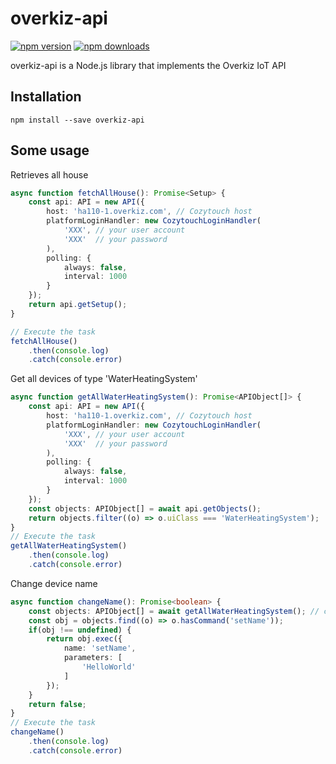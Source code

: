 # overkiz-api

[![npm version](https://badge.fury.io/js/overkiz-api.svg)](https://badge.fury.io/js/overkiz-api)
[![npm downloads](https://badgen.net/npm/dt/overkiz-api)](https://badgen.net/npm/dt/overkiz-api)

overkiz-api is a Node.js library that implements the Overkiz IoT API

## Installation
`npm install --save overkiz-api`

## Some usage

Retrieves all house 

```typescript
async function fetchAllHouse(): Promise<Setup> {
    const api: API = new API({
        host: 'ha110-1.overkiz.com', // Cozytouch host
        platformLoginHandler: new CozytouchLoginHandler(
            'XXX', // your user account
            'XXX'  // your password
        ),
        polling: {
            always: false,
            interval: 1000
        }
    });
    return api.getSetup();
}

// Execute the task
fetchAllHouse()
    .then(console.log)
    .catch(console.error)
```

Get all devices of type 'WaterHeatingSystem'

```typescript
async function getAllWaterHeatingSystem(): Promise<APIObject[]> {
    const api: API = new API({
        host: 'ha110-1.overkiz.com', // Cozytouch host
        platformLoginHandler: new CozytouchLoginHandler(
            'XXX', // your user account
            'XXX'  // your password
        ),
        polling: {
            always: false,
            interval: 1000
        } 
    });
    const objects: APIObject[] = await api.getObjects();
    return objects.filter((o) => o.uiClass === 'WaterHeatingSystem');
}
// Execute the task
getAllWaterHeatingSystem()
    .then(console.log)
    .catch(console.error)
```

Change device name

```typescript
async function changeName(): Promise<boolean> {
    const objects: APIObject[] = await getAllWaterHeatingSystem(); // call the previous function
    const obj = objects.find((o) => o.hasCommand('setName'));
    if(obj !== undefined) {
        return obj.exec({
            name: 'setName',
            parameters: [
                'HelloWorld'
            ]
        });
    }
    return false;
}
// Execute the task
changeName()
    .then(console.log)
    .catch(console.error)
```
